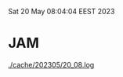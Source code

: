 Sat 20 May 08:04:04 EEST 2023
# JAM
<a href='./cache/202305/20_08.log'>./cache/202305/20_08.log</a>
